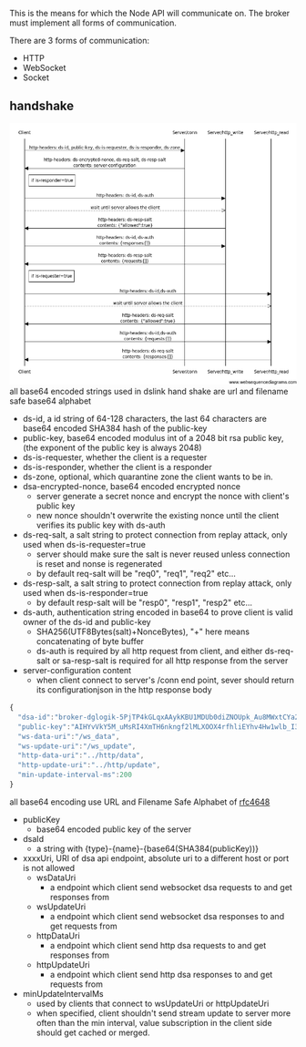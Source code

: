 This is the means for which the Node API will communicate on. The broker must implement all forms of communication.

There are 3 forms of communication:

* HTTP
* WebSocket
* Socket


## handshake
![](https://raw.githubusercontent.com/IOT-DSA/docs/master/images/http_handshake.png)
all base64 encoded strings used in dslink hand shake are url and filename safe base64 alphabet
 - ds-id, a id string of 64-128 characters, the last 64 characters are base64 encoded SHA384 hash of the public-key
 - public-key, base64 encoded modulus int of a 2048 bit rsa public key, (the exponent of the public key is always 2048)
 - ds-is-requester, whether the client is a requester
 - ds-is-responder, whether the client is a responder
 - ds-zone, optional, which quarantine zone the client wants to be in.
 - dsa-encrypted-nonce, base64 encoded encrypted nonce
	 - server generate a secret nonce and encrypt the nonce with client's public key
	 - new nonce shouldn't overwrite the existing nonce until the client verifies its public key with ds-auth
 - ds-req-salt, a salt string to protect connection from replay attack, only used when ds-is-requester=true
	 - server should make sure the salt is never reused unless connection is reset and nonse is regenerated
	 - by default req-salt will be "req0", "req1", "req2"  etc...
 - ds-resp-salt, a salt string to protect connection from replay attack, only used when ds-is-responder=true
	 - by default resp-salt will be "resp0", "resp1", "resp2"  etc...
 - ds-auth, authentication string encoded in base64 to prove client is valid owner of the ds-id and public-key
	 - SHA256(UTF8Bytes(salt)+NonceBytes),   "+" here means concatenating of byte buffer
	 - ds-auth is required by all http request from client, and either ds-req-salt or sa-resp-salt is required for all http response from the server
 - server-configuration content
	 - when client connect to server's /conn end point, sever should return its configurationjson in the http response body
```javascript
{
  "dsa-id":"broker-dglogik-5PjTP4kGLqxAAykKBU1MDUb0diZNOUpk_Au8MWxtCYa2YE_hOFaC8eAO6zz6FC0e",
  "public-key":"AIHYvVkY5M_uMsRI4XmTH6nkngf2lMLXOOX4rfhliEYhv4Hw1wlb_I39Q5cw6a9zHSvonI8ZuG73HWLGKVlDmHGbYHWsWsXgrAouWt5H3AMGZl3hPoftvs0rktVsq0L_pz2Cp1h_7XGot87cLah5IV-AJ5bKBBFkXHOqOsIiDXNFhHjSI_emuRh01LmaN9_aBwfkyNq73zP8kY-hpb5mEG-sIcLvMecxsVS-guMFRCk_V77AzVCwOU52dmpfT5oNwiWhLf2n9A5GVyFxxzhKRc8NrfSdTFzKn0LvDPM29UDfzGOyWpfJCwrYisrftC3QbBD7e0liGbMCN5UgZsSssOk=",
  "ws-data-uri":"/ws_data",
  "ws-update-uri":"/ws_update",
  "http-data-uri":"../http/data",
  "http-update-uri":"../http/update",
  "min-update-interval-ms":200
}
```
all base64 encoding use URL and Filename Safe Alphabet of [rfc4648](https://tools.ietf.org/html/rfc4648)
 - publicKey
   - base64 encoded public key of the server
 - dsaId
   - a string with {type}-{name}-{base64(SHA384(publicKey))}
 - xxxxUri, URI of dsa api endpoint, absolute uri to a different host or port is not allowed
   - wsDataUri
     - a endpoint which client send websocket dsa requests to and get responses from
   - wsUpdateUri
     - a endpoint which client send websocket dsa responses to and get requests from
   - httpDataUri
     - a endpoint which client send http dsa requests to and get responses from
   - httpUpdateUri
     - a endpoint which client send http dsa responses to and get requests from
 - minUpdateIntervalMs
   - used by clients that connect to wsUpdateUri or httpUpdateUri
   - when specified, client shouldn't send stream update to server more often than the min interval, value subscription in the client side should get cached or merged.